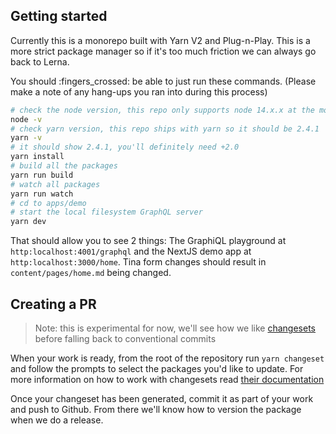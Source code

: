 ## Getting started

Currently this is a monorepo built with Yarn V2 and Plug-n-Play. This is a more strict package manager so if it's too much friction we can always go back to Lerna.

You should :fingers_crossed: be able to just run these commands. (Please make a note of any hang-ups you ran into during this process)

```sh
# check the node version, this repo only supports node 14.x.x at the moment
node -v
# check yarn version, this repo ships with yarn so it should be 2.4.1
yarn -v
# it should show 2.4.1, you'll definitely need +2.0
yarn install
# build all the packages
yarn run build
# watch all packages
yarn run watch
# cd to apps/demo
# start the local filesystem GraphQL server
yarn dev
```

That should allow you to see 2 things: The GraphiQL playground at `http:localhost:4001/graphql` and the NextJS demo app at `http:localhost:3000/home`. Tina form changes should result in `content/pages/home.md` being changed.

## Creating a PR

> Note: this is experimental for now, we'll see how we like [changesets]() before falling back to conventional commits

When your work is ready, from the root of the repository run `yarn changeset` and follow the prompts to select the packages you'd like to update. For more information on how to work with changesets read [their documentation](https://github.com/atlassian/changesets/blob/main/docs/adding-a-changeset.md)

Once your changeset has been generated, commit it as part of your work and push to Github. From there we'll know how to version the package when we do a release.
